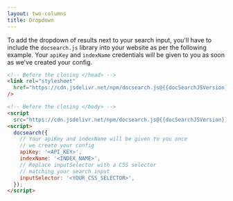 ```yaml
---
layout: two-columns
title: Dropdown
---
```


To add the dropdown of results next to your search input, you'll have to include
the `docsearch.js` library into your website as per the following example. Your
`apiKey` and `indexName` credentials will be given to you as soon as we've
created your config.


```html
<!-- Before the closing </head> -->
<link rel="stylesheet" 
  href="https://cdn.jsdelivr.net/npm/docsearch.js@{{docSearchJSVersion}}/dist/cdn/docsearch.min.css" 
/> 

<!-- Before the closing </body> -->
<script 
  src="https://cdn.jsdelivr.net/npm/docsearch.js@{{docSearchJSVersion}}/dist/cdn/docsearch.min.js"></script> 
<script> 
  docsearch({ 
    // Your apiKey and indexName will be given to you once 
    // we create your config
    apiKey: '<API_KEY>',
    indexName: '<INDEX_NAME>',
    // Replace inputSelector with a CSS selector 
    // matching your search input
    inputSelector: '<YOUR_CSS_SELECTOR>',
  });
</script>
```
